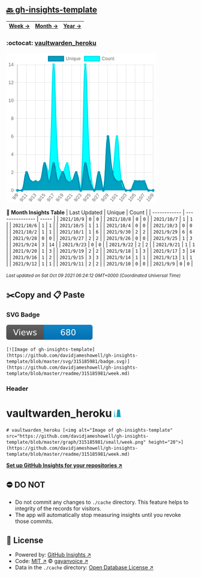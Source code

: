 ## [🔙 gh-insights-template](https://github.com/davidjameshowell/gh-insights-template)
| [**Week →**](https://github.com/davidjameshowell/gh-insights-template/blob/master/readme/315185981/week.md) | [**Month →**](https://github.com/davidjameshowell/gh-insights-template/blob/master/readme/315185981/month.md) | [**Year →**](https://github.com/davidjameshowell/gh-insights-template/blob/master/readme/315185981/year.md) |
 | ------------ | --------------- | ----- |

### :octocat: [vaultwarden_heroku](https://github.com/davidjameshowell/vaultwarden_heroku)
![Image of gh-insights-template](https://github.com/davidjameshowell/gh-insights-template/blob/master/graph/315185981/large/month.png)

**:calendar: Month Insights Table**
| Last Updated | Unique | Count |
 | ------------ | --------------- | ----- |
 | `2021/10/9` |  `0` | `0` |
 | `2021/10/8` |  `0` | `0` |
 | `2021/10/7` |  `1` | `1` |
 | `2021/10/6` |  `1` | `1` |
 | `2021/10/5` |  `1` | `1` |
 | `2021/10/4` |  `0` | `0` |
 | `2021/10/3` |  `0` | `0` |
 | `2021/10/2` |  `1` | `1` |
 | `2021/10/1` |  `1` | `6` |
 | `2021/9/30` |  `2` | `2` |
 | `2021/9/29` |  `6` | `6` |
 | `2021/9/28` |  `0` | `0` |
 | `2021/9/27` |  `2` | `2` |
 | `2021/9/26` |  `0` | `0` |
 | `2021/9/25` |  `1` | `3` |
 | `2021/9/24` |  `3` | `14` |
 | `2021/9/23` |  `0` | `0` |
 | `2021/9/22` |  `2` | `2` |
 | `2021/9/21` |  `1` | `1` |
 | `2021/9/20` |  `1` | `3` |
 | `2021/9/19` |  `2` | `2` |
 | `2021/9/18` |  `1` | `3` |
 | `2021/9/17` |  `3` | `14` |
 | `2021/9/16` |  `1` | `2` |
 | `2021/9/15` |  `3` | `3` |
 | `2021/9/14` |  `1` | `1` |
 | `2021/9/13` |  `1` | `1` |
 | `2021/9/12` |  `1` | `1` |
 | `2021/9/11` |  `2` | `2` |
 | `2021/9/10` |  `0` | `0` |
 | `2021/9/9` |  `0` | `0` |

<small><i>Last updated on Sat Oct 09 2021 06:24:12 GMT+0000 (Coordinated Universal Time)</i></small>

## ✂️Copy and 📋 Paste
### SVG Badge
[![Image of gh-insights-template](https://github.com/davidjameshowell/gh-insights-template/blob/master/svg/315185981/badge.svg)](https://github.com/davidjameshowell/gh-insights-template/blob/master/readme/315185981/week.md)
```readme
[![Image of gh-insights-template](https://github.com/davidjameshowell/gh-insights-template/blob/master/svg/315185981/badge.svg)](https://github.com/davidjameshowell/gh-insights-template/blob/master/readme/315185981/week.md)
```
### Header
# vaultwarden_heroku [<img alt="Image of gh-insights-template" src="https://github.com/davidjameshowell/gh-insights-template/blob/master/graph/315185981/small/week.png" height="20">](https://github.com/davidjameshowell/gh-insights-template/blob/master/readme/315185981/week.md)
```readme
# vaultwarden_heroku [<img alt="Image of gh-insights-template" src="https://github.com/davidjameshowell/gh-insights-template/blob/master/graph/315185981/small/week.png" height="20">](https://github.com/davidjameshowell/gh-insights-template/blob/master/readme/315185981/week.md)
```
[**Set up GitHub Insights for your repositories ↗️**](https://github.com/gayanvoice/github-insights)
## ⛔ DO NOT
- Do not commit any changes to `./cache` directory. This feature helps to integrity of the records for visitors.
- The app will automatically stop measuring insights until you revoke those commits.
## 📄 License
- Powered by: [GitHub Insights ↗️](https://github.com/gayanvoice/github-insights)
- Code: [MIT ↗️](./LICENSE) © [gayanvoice ↗️](https://github.com/gayanvoice)
- Data in the `./cache` directory: [Open Database License ↗️](https://opendatacommons.org/licenses/odbl/1-0/)